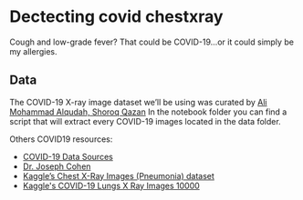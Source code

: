 # Dectecting covid chestxray

Cough and low-grade fever? That could be COVID-19…or it could simply be my allergies.

## Data

The COVID-19 X-ray image dataset we’ll be using was curated by [Ali Mohammad Alqudah, Shoroq Qazan](https://data.mendeley.com/datasets/2fxz4px6d8/4#folder-2eec69c7-9b6c-4864-b9d5-bd059e2dd24b)
In the notebook folder you can find a script that will extract every COVID-19 images located in the data folder.



Others COVID19 resources:

* [COVID-19 Data Sources](https://tamids.tamu.edu/2020/03/31/covid-19-data-sources/)
* [Dr. Joseph Cohen](https://github.com/ieee8023/covid-chestxray-dataset)
* [Kaggle’s Chest X-Ray Images (Pneumonia) dataset](https://www.kaggle.com/paultimothymooney/chest-xray-pneumonia)
* [Kaggle's COVID-19 Lungs X Ray Images 10000](https://www.kaggle.com/nabeelsajid917/covid-19-x-ray-10000-images?select=train_covid19.py)
